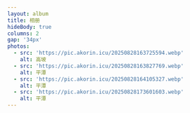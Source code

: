 ```yaml
---
layout: album
title: 相册
hideBody: true
columns: 2
gap: '34px'
photos:
  - src: 'https://pic.akorin.icu/20250828163725594.webp'
    alt: 高坡
  - src: 'https://pic.akorin.icu/20250828163827769.webp'
    alt: 平潭
  - src: 'https://pic.akorin.icu/20250828164105327.webp'
    alt: 平潭
  - src: 'https://pic.akorin.icu/20250828173601603.webp'
    alt: 平潭
---
```



